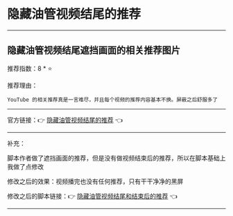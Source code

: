 # 隐藏油管视频结尾的推荐

---

## 隐藏油管视频结尾遮挡画面的相关推荐图片

推荐指数：8 * ⭐

推荐理由：

    YouTube 的相关推荐真是一言难尽，并且每个视频的推荐内容基本不换。屏蔽之后舒服多了

---



官方链接：👉 [隐藏油管视频结尾的推荐](
https://greasyfork.org/zh-CN/scripts/438403-youtube-hide-related-suggestion-at-end-time
) 👈


---

补充：

脚本作者做了遮挡画面的推荐，但是没有做视频结束后的推荐，所以在脚本基础上我做了点修改

修改之后的效果：视频播完也没有任何推荐，只有干干净净的黑屏

修改之后的脚本链接：👉 [隐藏油管视频结尾和结束后的推荐](
https://github.com/bourneo/self-cultivation-of-a-tools-expert/blob/master/Script/Tampermonkey/code/隐藏油管视频结尾和结束后的推荐.js
) 👈


---











